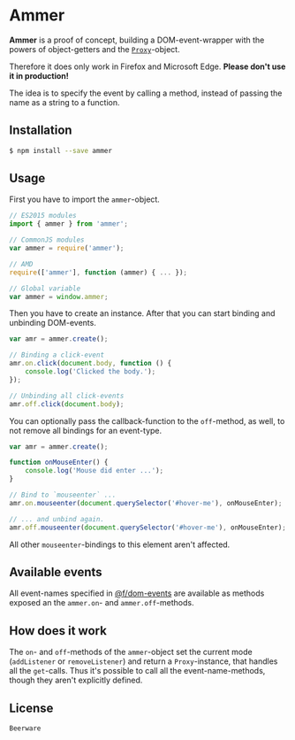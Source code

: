 Ammer
====

**Ammer** is a proof of concept, building a DOM-event-wrapper with the powers of object-getters and the [`Proxy`](https://developer.mozilla.org/de/docs/Web/JavaScript/Reference/Global_Objects/Proxy)-object.

Therefore it does only work in Firefox and Microsoft Edge. **Please don't use it in production!**

The idea is to specify the event by calling a method, instead of passing the name as a string to a function.

## Installation

```bash
$ npm install --save ammer
```

## Usage

First you have to import the `ammer`-object.

```javascript
// ES2015 modules
import { ammer } from 'ammer';

// CommonJS modules
var ammer = require('ammer');

// AMD
require(['ammer'], function (ammer) { ... });

// Global variable
var ammer = window.ammer;
```

Then you have to create an instance. After that you can start binding and unbinding DOM-events.

```javascript
var amr = ammer.create();

// Binding a click-event
amr.on.click(document.body, function () {
    console.log('Clicked the body.');
});

// Unbinding all click-events
amr.off.click(document.body);
```

You can optionally pass the callback-function to the `off`-method, as well, to not remove all bindings for an event-type.

```javascript
var amr = ammer.create();

function onMouseEnter() {
    console.log('Mouse did enter ...');
}

// Bind to `mouseenter` ...
amr.on.mouseenter(document.querySelector('#hover-me'), onMouseEnter);

// ... and unbind again.
amr.off.mouseenter(document.querySelector('#hover-me'), onMouseEnter);
```

All other `mouseenter`-bindings to this element aren't affected.

## Available events

All event-names specified in [@f/dom-events](https://npm.im/@f/dom-events) are available as methods exposed an the `ammer.on`- and `ammer.off`-methods.

## How does it work

The `on`- and `off`-methods of the `ammer`-object set the current mode (`addListener` or `removeListener`) and return a `Proxy`-instance, that handles all the `get`-calls. Thus it's possible to call all the event-name-methods, though they aren't explicitly defined.

## License

```
Beerware
```
